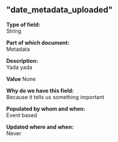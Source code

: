## "date_metadata_uploaded"

**Type of field:**  
String  

**Part of which document:**  
Metadata

**Description:**  
Yada yada  

**Value**
None

**Why do we have this field:**  
Because it tells us something important  

**Populated by whom and when:**  
Event based 

**Updated where and when:**  
Never
